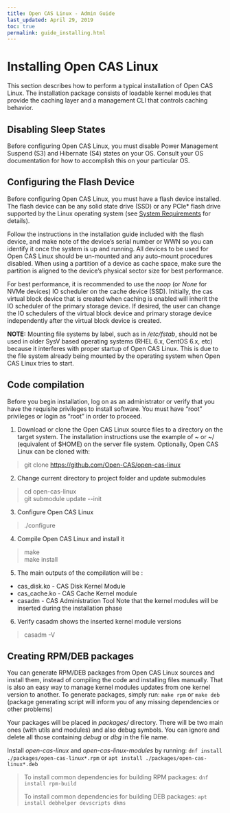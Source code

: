 ```yaml
---
title: Open CAS Linux - Admin Guide
last_updated: April 29, 2019
toc: true
permalink: guide_installing.html
---
```


Installing Open CAS Linux
=====================

This section describes how to perform a typical installation of Open CAS Linux. The
installation package consists of loadable kernel modules that provide the
caching layer and a management CLI that controls caching behavior.

Disabling Sleep States
----------------------

Before configuring Open CAS Linux, you must disable Power Management Suspend (S3) and
Hibernate (S4) states on your OS. Consult your OS documentation for how to
accomplish this on your particular OS.

Configuring the Flash Device
----------------------------

Before configuring Open CAS Linux, you must have a flash device installed. The flash
device can be any solid state drive (SSD) or any PCIe\* flash drive supported by
the Linux operating system (see [System Requirements](/guide_system_requirements.html) for details).

Follow the instructions in the installation guide included with the flash
device, and make note of the device’s serial number or WWN so you can identify
it once the system is up and running. All devices to be used for Open CAS Linux
should be un-mounted and any auto-mount procedures disabled. When using a
partition of a device as cache space, make sure the partition is aligned to the
device’s physical sector size for best performance.

For best performance, it is recommended to use the *noop* (or *None* for NVMe devices) IO scheduler on the
cache device (SSD). Initially, the cas virtual block device that is created
when caching is enabled will inherit the IO scheduler of the primary storage
device. If desired, the user can change the IO schedulers of the virtual block
device and primary storage device independently after the virtual block device
is created.

**NOTE:** Mounting file systems by label, such as in */etc/fstab*, should not be used
in older SysV based operating systems (RHEL 6.x, CentOS 6.x, etc) because it
interferes with proper startup of Open CAS Linux. This is due to the file system
already being mounted by the operating system when Open CAS Linux tries to start.


Code compilation
-------------------------

Before you begin installation, log on as an administrator or verify that you
have the requisite privileges to install software. You must have “root”
privileges or login as “root” in order to proceed.

1.  Download or clone the Open CAS Linux source files to a directory on the target
    system. The installation instructions use the example of \~ or \~/
    (equivalent of \$HOME) on the server file system. Optionally, Open CAS Linux can
    be cloned with:
> git clone https://github.com/Open-CAS/open-cas-linux

2. Change current directory to project folder and update submodules
> cd open-cas-linux   
> git submodule update -\-init

3. Configure Open CAS Linux
> ./configure

4. Compile Open CAS Linux and install it
> make  
> make install

5. The main outputs of the compilation will be :
  - cas_disk.ko  - CAS Disk Kernel Module
  - cas_cache.ko - CAS Cache Kernel module
  - casadm       - CAS Administration Tool
  Note that the kernel modules will be inserted during the installation phase

6. Verify casadm shows the inserted kernel module versions
> casadm -V


Creating RPM/DEB packages
-------------------------

You can generate RPM/DEB packages from Open CAS Linux sources and install them,
instead of compiling the code and installing files manually. That is also an easy
way to manage kernel modules updates from one kernel version to another.
To generate packages, simply run:
`make rpm` or `make deb`
(package generating script will inform you of any missing dependencies or other problems)

Your packages will be placed in _packages/_ directory. There will be two main ones
(with utils and modules) and also debug symbols. You can ignore and delete all those
containing _debug_ or _dbg_ in the file name.

Install _open-cas-linux_ and _open-cas-linux-modules_ by running:
`dnf install ./packages/open-cas-linux*.rpm`
or
`apt install ./packages/open-cas-linux*.deb`

> To install common dependencies for building RPM packages:
> `dnf install rpm-build`
>
> To install common dependencies for building DEB packages:
> `apt install debhelper devscripts dkms`

